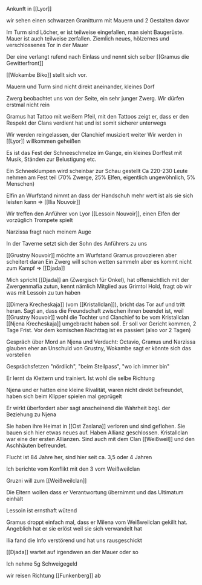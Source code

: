 Ankunft in [[Lyor]]

wir sehen einen schwarzen Granitturm mit Mauern und 2 Gestalten davor

Im Turm sind Löcher, er ist teilweise eingefallen, man sieht Baugerüste. Mauer ist auch teilweise zerfallen. Ziemlich neues, hölzernes und verschlossenes Tor in der Mauer

Der eine verlangt rufend nach Einlass und nennt sich selber [[Gramus die Gewitterfront]]

[[Wokambe Biko]] stellt sich vor. 

Mauern und Turm sind nicht direkt aneinander, kleines Dorf

Zwerg beobachtet uns von der Seite, ein sehr junger Zwerg. Wir dürfen erstmal nicht rein

Gramus hat Tattoo mit weißem Pfeil, mit den Tattoos zeigt er, dass er den Respekt der Clans verdient hat und ist somit sicherer unterwegs

Wir werden reingelassen, der Clanchief musiziert weiter
Wir werden in [[Lyor]] willkommen geheißen

Es ist das Fest der Schneeschmelze im Gange, ein kleines Dorffest mit Musik, Ständen zur Belustigung etc.

Ein Schneeklumpen wird scheinbar zur Schau gestellt
Ca 220-230 Leute nehmen am Fest teil (70% Zwerge, 25% Elfen, eigentlich ungewöhnlich, 5% Menschen)

Elfin an Wurfstand nimmt an dass der Handschuh mehr wert ist als sie sich leisten kann
=> [[Ilia Nouvoir]]

Wir treffen den Anführer von Lyor [[Lessoin Nouvoir]], einen Elfen der vorzüglich Trompete spielt

Narzissa fragt nach meinem Auge

In der Taverne setzt sich der Sohn des Anführers zu uns

[[Grustny Nouvoir]] möchte am Wurfstand Gramus provozieren aber scheitert daran
Ein Zwerg will schon wetten sammeln aber es kommt nicht zum Kampf => [[Djada]]

Mich spricht [[Djada]] an (Zwergisch für Onkel), hat offensichtlich mit der Zwergenmafia zutun, kennt nämlich Mitglied aus Grimtol Hold, fragt ob wir was mit Lessoin zu tun haben

[[Dimera Krecheskaja]] (vom [[Kristallclan]]), bricht das Tor auf und tritt heran. Sagt an, dass die Freundschaft zwischen ihnen beendet ist, weil [[Grustny Nouvoir]] wohl die Tochter und Clanchief to be vom Kristallclan [[Njena Krecheskaja]] umgebracht haben soll. Er soll vor Gericht kommen, 2 Tage Frist. Vor dem komischen Nachttag ist es passiert (also vor 2 Tagen)

Gespräch über Mord an Njena und Verdacht: Octavio, Gramus und Narzissa glauben eher an Unschuld von Grustny, Wokambe sagt er könnte sich das vorstellen

Gesprächsfetzen "nördlich", "beim Steilpass", "wo ich immer bin"

Er lernt da Klettern und trainiert. Ist wohl die selbe Richtung

Njena und er hatten eine kleine Rivalität, waren nicht direkt befreundet, haben sich beim Klipper spielen mal geprügelt

Er wirkt überfordert aber sagt anscheinend die Wahrheit bzgl. der Beziehung zu Njena

Sie haben ihre Heimat in [[Ost Zaslana]] verloren und sind geflohen. Sie bauen sich hier etwas neues auf. Haben Allianz geschlossen. Kristallclan war eine der ersten Allianzen. Sind auch mit dem Clan [[Weißweil]] und den Aschhäuten befreundet. 

Flucht ist 84 Jahre her, sind hier seit ca. 3,5 oder 4 Jahren

Ich berichte vom Konflikt mit den 3 vom Weißweilclan

Gruzni will zum [[Weißweilclan]] 

Die Eltern wollen dass er Verantwortung übernimmt und das Ultimatum einhält

Lessoin ist ernsthaft wütend 

Gramus droppt einfach mal, dass er Milena vom Weißweilclan gekillt hat. Angeblich hat er sie erlöst weil sie sich verwandelt hat

Ilia fand die Info verstörend und hat uns rausgeschickt

[[Djada]] wartet auf irgendwen an der Mauer oder so

Ich nehme 5g Schweigegeld

wir reisen Richtung [[Funkenberg]] ab